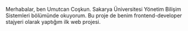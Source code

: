 
Merhabalar, ben Umutcan Coşkun. Sakarya Üniversitesi Yönetim Bilişim Sistemleri bölümünde okuyorum. Bu proje de benim frontend-developer stajyeri olarak yaptığım ilk web projesi.
